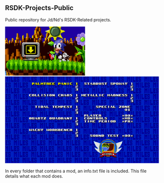 ## RSDK-Projects-Public

Public repository for Jd/Nd's RSDK-Related projects.

![First example of a mod on the repo!](Assets/MarkerMonitor.png)
![Second example of a mod on the repo.](Assets/CDLevelSelect.png)

In every folder that contains a mod, an info.txt file is included. This file details what each mod does.